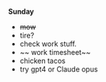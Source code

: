**Sunday**

* ~~mow~~
* tire?
* check work stuff. 
* ~~ work timesheet~~
* chicken tacos
* try gpt4 or Claude opus
